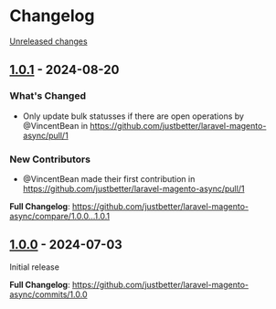 # Changelog 

[Unreleased changes](https://github.com/justbetter/laravel-magento-async/compare/1.0.1...main)
## [1.0.1](https://github.com/justbetter/laravel-magento-async/releases/tag/1.0.1) - 2024-08-20

### What's Changed
* Only update bulk statusses if there are open operations by @VincentBean in https://github.com/justbetter/laravel-magento-async/pull/1

### New Contributors
* @VincentBean made their first contribution in https://github.com/justbetter/laravel-magento-async/pull/1

**Full Changelog**: https://github.com/justbetter/laravel-magento-async/compare/1.0.0...1.0.1

## [1.0.0](https://github.com/justbetter/laravel-magento-async/releases/tag/1.0.0) - 2024-07-03

Initial release

**Full Changelog**: https://github.com/justbetter/laravel-magento-async/commits/1.0.0

